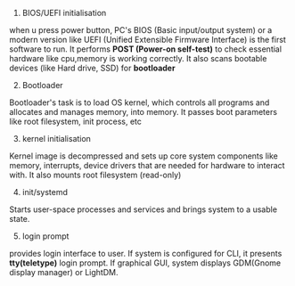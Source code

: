 1) BIOS/UEFI initialisation

when u press power button, PC's BIOS (Basic input/output system) or a modern version like UEFI (Unified Extensible Firmware
Interface) is the first software to run. It performs **POST (Power-on self-test)** to check essential hardware like cpu,memory
is working correctly. It also scans bootable devices (like Hard drive, SSD) for **bootloader**

2) Bootloader

Bootloader's task is to load OS kernel, which controls all programs and allocates and manages memory, into memory. It
passes boot parameters like root filesystem, init process, etc

3) kernel initialisation

Kernel image is decompressed and sets up core system components like memory, interrupts, device drivers that are needed for hardware
to interact with. It also mounts root filesystem (read-only)

4) init/systemd

Starts user-space processes and services and brings system to a usable state.

5) login prompt

provides login interface to user. If system is configured for CLI, it presents **tty(teletype)** login prompt. If graphical GUI,
system displays GDM(Gnome display manager) or LightDM.
